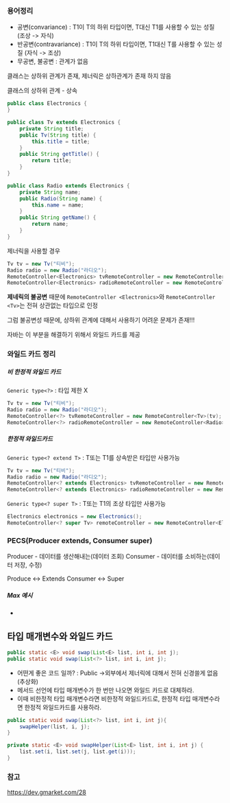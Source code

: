 

### 용어정리
- 공변(convariance) : T1이 T의 하위 타입이면, T대신 T1를 사용할 수 있는 성질 (조상 -> 자식)
- 반공변(contravariance) : T1이 T의 하위 타입이면, T1대신 T를 사용할 수 있는 성질 (자식 -> 조상)
- 무공변, 불공변 :  관계가 없음


클래스는 상하위 관계가 존재, 제너릭은 상하관계가 존재 하지 않음

클래스의 상하위 관계 - 상속
```java
public class Electronics {
}

public class Tv extends Electronics {
    private String title;
    public Tv(String title) {
        this.title = title;
    }
    public String getTitle() {
        return title;
    }
}

public class Radio extends Electronics {
    private String name;
    public Radio(String name) {
        this.name = name;
    }
    public String getName() {
        return name;
    }
}
```

제너릭을 사용할 경우
```java
Tv tv = new Tv("티비"); 
Radio radio = new Radio("라디오"); 
RemoteController<Electronics> tvRemoteController = new RemoteController<Tv>(tv); //compile error 
RemoteController<Electronics> radioRemoteController = new RemoteController<Radio>(radio); //compile error
```

**제네릭의 불공변** 때문에 `RemoteController <Electronics>`와 `RemoteController <Tv>`는 전혀 상관없는 타입으로 인정


그럼 불공변성 때문에, 상하위 관계에 대해서 사용하기 어려운 문제가 존재!!!

자바는 이 부분을 해결하기 위해서 와일드 카드를 제공


### 와일드 카드 정리
##### 비 한정적 와일드 카드
`Generic type<?>`   : 타입 제한 X

```java
Tv tv = new Tv("티비"); 
Radio radio = new Radio("라디오"); 
RemoteController<?> tvRemoteController = new RemoteController<Tv>(tv); 
RemoteController<?> radioRemoteController = new RemoteController<Radio>(radio);
```


##### 한정적 와일드카드
`Generic type<? extend T>`  : T또는 T1를 상속받은 타입만 사용가능

```java
Tv tv = new Tv("티비"); 
Radio radio = new Radio("라디오");
RemoteController<? extends Electronics> tvRemoteController = new RemoteController<Tv>(tv); 
RemoteController<? extends Electronics> radioRemoteController = new RemoteController<Radio>(radio);
```


`Generic type<? super T>`  : T또는 T1의 조상 타입만 사용가능

```java
Electronics electronics = new Electronics(); 
RemoteController<? super Tv> remoteController = new RemoteController<Electronics>(electronics);
```



### PECS(Producer extends, Consumer super)
Producer - 데이터를 생산해내는(데이터 조회)
Consumer - 데이터를 소비하는(데이터 저장, 수정)

Produce <-> Extends
Consumer <-> Super


##### Max 예시
- 

## 타입 매개변수와 와일드 카드

```java
public static <E> void swap(List<E> list, int i, int j);
public static void swap(List<?> list, int i, int j);
```

- 어떤게 좋은 코드 일까? : Public ->외부에서 제너릭에 대해서 전혀 신경쓸게 없음(추상화)
- 메서드 선언에 타입 매개변수가 한 번만 나오면 와일드 카드로 대체하라.
- 이때 비한정적 타입 매개변수라면 비한정적 와일드카드로, 한정적 타입 매개변수라면 한정적 와일드카드를 사용하라.

```java
public static void swap(List<?> list, int i, int j){
	swapHelper(list, i, j);
}

private static <E> void swapHelper(List<E> list, int i, int j) {
	list.set(i, list.set(j, list.get(i)));
}

```

### 참고

https://dev.gmarket.com/28